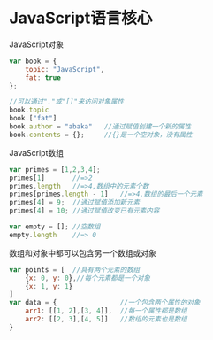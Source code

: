 # JavaScript语言核心

JavaScript对象

```javascript
var book = {
	topic: "JavaScript",
	fat: true
};

//可以通过"."或"[]"来访问对象属性
book.topic
book.["fat"]
book.author = "abaka"	//通过赋值创建一个新的属性
book.contents = {};		//{}是一个空对象，没有属性
```

JavaScript数组

```js
var primes = [1,2,3,4];
primes[1]		//=>2
primes.length	//=>4,数组中的元素个数
primes[primes.length - 1]	//=>4,数组的最后一个元素
primes[4] = 9;	//通过赋值添加新元素
primes[4] = 10;	//通过赋值改变已有元素内容

var empty = [];	//空数组
empty.length	//=> 0
```

数组和对象中都可以包含另一个数组或对象

```js
var points = [	//具有两个元素的数组
	{x: 0, y: 0},//每个元素都是一个对象
	{x: 1, y: 1}
]
var data = {				//一个包含两个属性的对象
	arr1: [[1, 2],[3, 4]],	//每一个属性都是数组
	arr2: [[2, 3],[4, 5]]	//数组的元素也是数组
}
```

